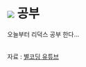 <h1><img src="https://img.shields.io/badge/redux-764ABC?style=for-the-badge&logo=redux&logoColor=white"> 공부</h1>

오늘부터 리덕스 공부 한다...<br /><br />


자료 : <a href="https://www.youtube.com/watch?v=tdORpiegLg0">별코딩 유튜브</a>

